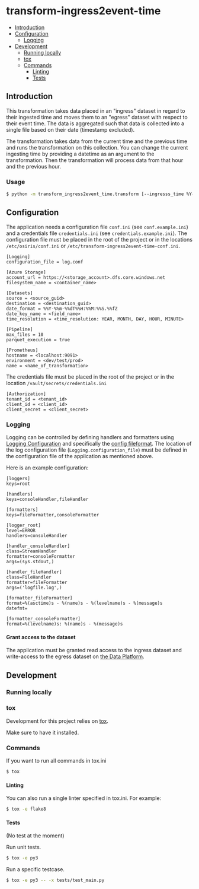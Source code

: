 # transform-ingress2event-time <!-- omit in toc -->
- [Introduction](#introduction)
- [Configuration](#configuration)
  - [Logging](#logging)
- [Development](#development)
  - [Running locally](#running-locally)
  - [tox](#tox)
  - [Commands](#commands)
    - [Linting](#linting)
    - [Tests](#tests)
  
## Introduction
This transformation takes data placed in an "ingress" dataset in regard to their ingested time and moves them to
an "egress" dataset with respect to their event time. The data is aggregated such that data is collected into a single
file based on their date (timestamp excluded).

The transformation takes data from the current time and the previous time and runs the transformation on this collection. 
You can change the current ingesting time by providing a datetime as an argument to the transformation. Then the 
transformation will process data from that hour and the previous hour.

### Usage
```sh
$ python -m transform_ingress2event_time.transform [--ingresss_time %Y-%m-%dT%H']
```


## Configuration

The application needs a configuration file `conf.ini` (see `conf.example.ini`) and a credentials file `credentials.ini`
(see `credentials.example.ini`). 
The configuration file must  be placed in the root of the project or in the locations `/etc/osiris/conf.ini` or 
`/etc/transform-ingress2event-time-conf.ini`. 

```
[Logging]
configuration_file = log.conf

[Azure Storage]
account_url = https://<storage_account>.dfs.core.windows.net
filesystem_name = <container_name>

[Datasets]
source = <source_guid>
destination = <destination_guid>
date_format = %%Y-%%m-%%dT%%H:%%M:%%S.%%fZ
date_key_name = <field_name>
time_resolution = <time_resolution: YEAR, MONTH, DAY, HOUR, MINUTE>

[Pipeline]
max_files = 10
parquet_execution = true

[Prometheus]
hostname = <localhost:9091>
environment = <dev/test/prod>
name = <name_of_transformation>
```

The credentials file must be placed in the root of the project or in the
location `/vault/secrets/credentials.ini`

```
[Authorization]
tenant_id = <tenant_id>
client_id = <client_id>
client_secret = <client_secret>
```

### Logging
Logging can be controlled by defining handlers and formatters using [Logging Configuration](https://docs.python.org/3/library/logging.config.html) and specifically the [config fileformat](https://docs.python.org/3/library/logging.config.html#logging-config-fileformat). 
The location of the log configuration file (`Logging.configuration_file`) must be defined in the configuration file of the application as mentioned above.

Here is an example configuration:
```
[loggers]
keys=root

[handlers]
keys=consoleHandler,fileHandler

[formatters]
keys=fileFormatter,consoleFormatter

[logger_root]
level=ERROR
handlers=consoleHandler

[handler_consoleHandler]
class=StreamHandler
formatter=consoleFormatter
args=(sys.stdout,)

[handler_fileHandler]
class=FileHandler
formatter=fileFormatter
args=('logfile.log',)

[formatter_fileFormatter]
format=%(asctime)s - %(name)s - %(levelname)s - %(message)s
datefmt=

[formatter_consoleFormatter]
format=%(levelname)s: %(name)s - %(message)s
```

#### Grant access to the dataset
The application must be granted read access to the ingress dataset and write-access to the egress dataset on 
[the Data Platform](https://dataplatform.energinet.dk/).

## Development

### Running locally

### tox

Development for this project relies on [tox](https://tox.readthedocs.io/).

Make sure to have it installed.

### Commands

If you want to run all commands in tox.ini

```sh
$ tox
```

#### Linting

You can also run a single linter specified in tox.ini. For example:

```sh
$ tox -e flake8
```


#### Tests

(No test at the moment)

Run unit tests.

```sh
$ tox -e py3
```

Run a specific testcase.

```sh
$ tox -e py3 -- -x tests/test_main.py
```
